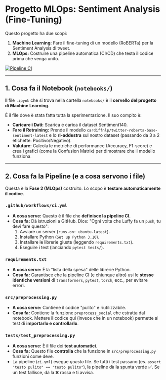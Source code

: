 # Progetto MLOps: Sentiment Analysis (Fine-Tuning)

Questo progetto ha due scopi:
1.  **Machine Learning:** Fare il fine-tuning di un modello (RoBERTa) per la Sentiment Analysis di tweet.
2.  **MLOps:** Costruire una pipeline automatica (CI/CD) che testa il codice prima che venga unito.

[![Pipeline CI](https://github.com/Luffyconqueredhaki/Sentiment-analysis-for-firm-monitoring-online/actions/workflows/ci.yml/badge.svg)](https://github.com/Luffyconqueredhaki/Sentiment-analysis-for-firm-monitoring-online/actions/workflows/ci.yml)

---

## 1. Cosa fa il Notebook (`notebooks/`)

Il file `.ipynb` che si trova nella cartella `notebooks/` è il **cervello del progetto di Machine Learning**.

È il file dove è stata fatta tutta la sperimentazione. Il suo compito è:
* **Caricare i Dati:** Scarica e carica il dataset Sentiment140.
* **Fare il Retraining:** Prende il modello `cardiffnlp/twitter-roberta-base-sentiment-latest` e lo **ri-addestra** sul nostro dataset (passando da 3 a 2 etichette: Positivo/Negativo).
* **Valutare:** Calcola le metriche di performance (Accuracy, F1-score) e crea i grafici (come la Confusion Matrix) per dimostrare che il modello funziona.

---

## 2. Cosa fa la Pipeline (e a cosa servono i file)

Questa è la **Fase 2 (MLOps)** costruito. Lo scopo è **testare automaticamente il codice**.

### `.github/workflows/ci.yml`
* **A cosa serve:** Questo è il file che **definisce la pipeline CI**.
* **Cosa fa:** Dà istruzioni a GitHub. Dice: "Ogni volta che Luffy fa un `push`, tu devi fare questo":
    1.  Avviare un server (`runs-on: ubuntu-latest`).
    2.  Installare Python (`Set up Python 3.10`).
    3.  Installare le librerie giuste (leggendo `requirements.txt`).
    4.  Eseguire i test (lanciando `pytest tests/`).

### `requirements.txt`
* **A cosa serve:** È la "lista della spesa" delle librerie Python.
* **Cosa fa:** Garantisce che la pipeline CI (e chiunque altro) usi le **stesse identiche versioni** di `transformers`, `pytest`, `torch`, ecc., per evitare errori.

### `src/preprocessing.py`
* **A cosa serve:** Contiene il codice "pulito" e riutilizzabile.
* **Cosa fa:** Contiene la funzione `preprocess_social` che estratta dal notebook. Mettere il codice qui (invece che in un notebook) permette ai test di **importarlo e controllarlo**.

### `tests/test_preprocessing.py`
* **A cosa serve:** È il file dei **test automatici**.
* **Cosa fa:** Questo file **controlla** che la funzione in `src/preprocessing.py` funzioni come deve.
* La pipeline (`ci.yml`) esegue *questo* file. Se tutti i test passano (es. `assert "testo pulito" == "testo pulito"`), la pipeline dà la spunta verde ✅. Se un test fallisce, dà la ❌ rossa e ti avvisa.
